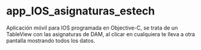 # app_IOS_asignaturas_estech
Aplicación móvil para IOS programada en Objective-C, se trata de un TableView con las asignaturas de DAM, al clicar en cualquiera te lleva a otra pantalla mostrando todos los datos.
